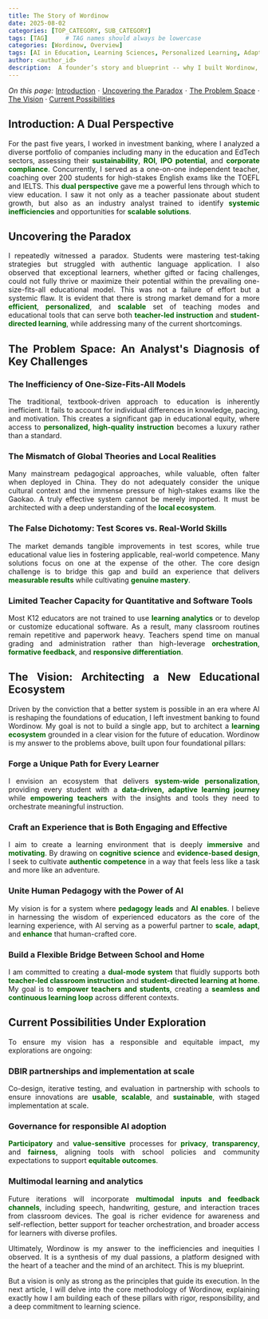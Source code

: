 ```yaml
---
title: The Story of Wordinow
date: 2025-08-02
categories: [TOP_CATEGORY, SUB_CATEGORY]
tags: [TAG]     # TAG names should always be lowercase
categories: [Wordinow, Overview]
tags: [AI in Education, Learning Sciences, Personalized Learning, Adaptive Learning, Educational Equity, Teacher-Facing Analytics, Data-Driven Systems, Cognitive Science, Evidence-Based Design, Learning Analytics, HCI in Education, Gamification, Cross-Context Learning, Responsible AI, DBIR Partnerships, Founder Story]
author: <author_id>        
description:  A founder’s story and blueprint -- why I built Wordinow, the systemic problems I aim to solve, and the four pillars guiding a responsible, scalable learning ecosystem.
---
```


<div style="text-align: justify;">


<p><em>On this page:</em>
<a href="#introduction">Introduction</a> ·
<a href="#paradox">Uncovering the Paradox</a> ·
<a href="#problem-space">The Problem Space</a> ·
<a href="#vision">The Vision</a> ·
<a href="#exploration">Current Possibilities</a>
</p>

<h2 id="introduction">Introduction: A Dual Perspective</h2>
<p>For the past five years, I worked in investment banking, where I analyzed a diverse portfolio of companies including many in the education and EdTech sectors, assessing their <strong style="color:#006400;">sustainability</strong>, <strong style="color:#006400;">ROI</strong>, <strong style="color:#006400;">IPO potential</strong>, and <strong style="color:#006400;">corporate compliance</strong>. Concurrently, I served as a one-on-one independent teacher, coaching over 200 students for high-stakes English exams like the TOEFL and IELTS. This <strong style="color:#006400;">dual perspective</strong> gave me a powerful lens through which to view education. I saw it not only as a teacher passionate about student growth, but also as an industry analyst trained to identify <strong style="color:#006400;">systemic inefficiencies</strong> and opportunities for <strong style="color:#006400;">scalable solutions</strong>.</p>

<h2 id="paradox">Uncovering the Paradox</h2>
<p>I repeatedly witnessed a paradox. Students were mastering test-taking strategies but struggled with authentic language application. I also observed that exceptional learners, whether gifted or facing challenges, could not fully thrive or maximize their potential within the prevailing one-size-fits-all educational model. This was not a failure of effort but a systemic flaw. It is evident that there is strong market demand for a more <strong style="color:#006400;">efficient</strong>, <strong style="color:#006400;">personalized</strong>, and <strong style="color:#006400;">scalable</strong> set of teaching modes and educational tools that can serve both <strong style="color:#006400;">teacher-led instruction</strong> and <strong style="color:#006400;">student-directed learning</strong>, while addressing many of the current shortcomings.</p>

<h2 id="problem-space">The Problem Space: An Analyst's Diagnosis of Key Challenges</h2>

<h3 id="problem-inefficiency">The Inefficiency of One-Size-Fits-All Models</h3>
<p>The traditional, textbook-driven approach to education is inherently inefficient. It fails to account for individual differences in knowledge, pacing, and motivation. This creates a significant gap in educational equity, where access to <strong style="color:#006400;">personalized, high-quality instruction</strong> becomes a luxury rather than a standard.</p>

<h3 id="problem-mismatch">The Mismatch of Global Theories and Local Realities</h3>
<p>Many mainstream pedagogical approaches, while valuable, often falter when deployed in China. They do not adequately consider the unique cultural context and the immense pressure of high-stakes exams like the Gaokao. A truly effective system cannot be merely imported. It must be architected with a deep understanding of the <strong style="color:#006400;">local ecosystem</strong>.</p>

<h3 id="problem-dichotomy">The False Dichotomy: Test Scores vs. Real-World Skills</h3>
<p>The market demands tangible improvements in test scores, while true educational value lies in fostering applicable, real-world competence. Many solutions focus on one at the expense of the other. The core design challenge is to bridge this gap and build an experience that delivers <strong style="color:#006400;">measurable results</strong> while cultivating <strong style="color:#006400;">genuine mastery</strong>.</p>

<h3 id="problem-teacher-capacity">Limited Teacher Capacity for Quantitative and Software Tools</h3>
<p>Most K12 educators are not trained to use <strong style="color:#006400;">learning analytics</strong> or to develop or customize educational software. As a result, many classroom routines remain repetitive and paperwork heavy. Teachers spend time on manual grading and administration rather than high-leverage <strong style="color:#006400;">orchestration</strong>, <strong style="color:#006400;">formative feedback</strong>, and <strong style="color:#006400;">responsive differentiation</strong>.</p>

<h2 id="vision">The Vision: Architecting a New Educational Ecosystem</h2>
<p>Driven by the conviction that a better system is possible in an era where AI is reshaping the foundations of education, I left investment banking to found Wordinow. My goal is not to build a single app, but to architect a <strong style="color:#006400;">learning ecosystem</strong> grounded in a clear vision for the future of education. Wordinow is my answer to the problems above, built upon four foundational pillars:</p>

<h3 id="vision-path">Forge a Unique Path for Every Learner</h3>
<p>I envision an ecosystem that delivers <strong style="color:#006400;">system-wide personalization</strong>, providing every student with a <strong style="color:#006400;">data-driven, adaptive learning journey</strong> while <strong style="color:#006400;">empowering teachers</strong> with the insights and tools they need to orchestrate meaningful instruction.</p>

<h3 id="vision-engagement">Craft an Experience that is Both Engaging and Effective</h3>
<p>I aim to create a learning environment that is deeply <strong style="color:#006400;">immersive</strong> and <strong style="color:#006400;">motivating</strong>. By drawing on <strong style="color:#006400;">cognitive science</strong> and <strong style="color:#006400;">evidence-based design</strong>, I seek to cultivate <strong style="color:#006400;">authentic competence</strong> in a way that feels less like a task and more like an adventure.</p>

<h3 id="vision-pedagogy-ai">Unite Human Pedagogy with the Power of AI</h3>
<p>My vision is for a system where <strong style="color:#006400;">pedagogy leads</strong> and <strong style="color:#006400;">AI enables</strong>. I believe in harnessing the wisdom of experienced educators as the core of the learning experience, with AI serving as a powerful partner to <strong style="color:#006400;">scale</strong>, <strong style="color:#006400;">adapt</strong>, and <strong style="color:#006400;">enhance</strong> that human-crafted core.</p>

<h3 id="vision-cross-context">Build a Flexible Bridge Between School and Home</h3>
<p>I am committed to creating a <strong style="color:#006400;">dual-mode system</strong> that fluidly supports both <strong style="color:#006400;">teacher-led classroom instruction</strong> and <strong style="color:#006400;">student-directed learning at home</strong>. My goal is to <strong style="color:#006400;">empower teachers and students</strong>, creating a <strong style="color:#006400;">seamless and continuous learning loop</strong> across different contexts.</p>

<h2 id="exploration">Current Possibilities Under Exploration</h2>
<p>To ensure my vision has a responsible and equitable impact, my explorations are ongoing:</p>

<h3 id="explore-dbir">DBIR partnerships and implementation at scale</h3>
<p>Co-design, iterative testing, and evaluation in partnership with schools to ensure innovations are <strong style="color:#006400;">usable</strong>, <strong style="color:#006400;">scalable</strong>, and <strong style="color:#006400;">sustainable</strong>, with staged implementation at scale.</p>

<h3 id="explore-governance">Governance for responsible AI adoption</h3>
<p><strong style="color:#006400;">Participatory</strong> and <strong style="color:#006400;">value-sensitive</strong> processes for <strong style="color:#006400;">privacy</strong>, <strong style="color:#006400;">transparency</strong>, and <strong style="color:#006400;">fairness</strong>, aligning tools with school policies and community expectations to support <strong style="color:#006400;">equitable outcomes</strong>.</p>

<h3 id="explore-multimodal">Multimodal learning and analytics</h3>
<p>Future iterations will incorporate <strong style="color:#006400;">multimodal inputs and feedback channels</strong>, including speech, handwriting, gesture, and interaction traces from classroom devices. The goal is richer evidence for awareness and self-reflection, better support for teacher orchestration, and broader access for learners with diverse profiles.</p>


<p>Ultimately, Wordinow is my answer to the inefficiencies and inequities I observed. It is a synthesis of my dual passions, a platform designed with the heart of a teacher and the mind of an architect. This is my blueprint.</p>

<p>But a vision is only as strong as the principles that guide its execution. In the next article, I will delve into the core methodology of Wordinow, explaining exactly how I am building each of these pillars with rigor, responsibility, and a deep commitment to learning science.</p>



</div>

